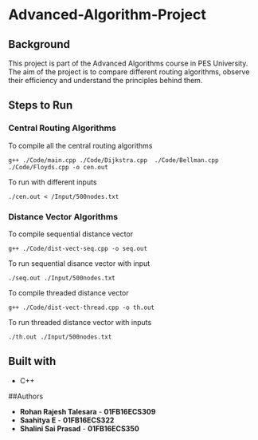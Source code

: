 # Advanced-Algorithm-Project

## Background
This project is part of the Advanced Algorithms course in PES University. 
The aim of the project is to compare different routing algorithms, observe their efficiency and understand the principles behind them.

## Steps to Run
### Central Routing Algorithms
To compile all the central routing algorithms
```
g++ ./Code/main.cpp ./Code/Dijkstra.cpp  ./Code/Bellman.cpp ./Code/Floyds.cpp -o cen.out
```
To run with different inputs
``` 
./cen.out < /Input/500nodes.txt
```

### Distance Vector Algorithms
To compile sequential distance vector
```
g++ ./Code/dist-vect-seq.cpp -o seq.out
```
To run sequential disance vector with input
```
./seq.out ./Input/500nodes.txt
```
To compile threaded distance vector
```
g++ ./Code/dist-vect-thread.cpp -o th.out
```
To run threaded distance vector with inputs
```
./th.out ./Input/500nodes.txt
```

## Built with
* C++

##Authors
* **Rohan Rajesh Talesara** - **01FB16ECS309**
* **Saahitya E** - **01FB16ECS322**
* **Shalini Sai Prasad** - **01FB16ECS350**

